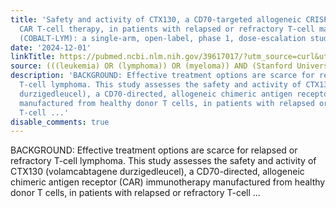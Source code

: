```yaml
---
title: 'Safety and activity of CTX130, a CD70-targeted allogeneic CRISPR-Cas9-engineered
  CAR T-cell therapy, in patients with relapsed or refractory T-cell malignancies
  (COBALT-LYM): a single-arm, open-label, phase 1, dose-escalation study'
date: '2024-12-01'
linkTitle: https://pubmed.ncbi.nlm.nih.gov/39617017/?utm_source=curl&utm_medium=rss&utm_campaign=pubmed-2&utm_content=1Rkszs2HVZ2RHP33OibaNFew6VK-LzjJWTD4GwmLlk8B-wCceh&fc=20220923065203&ff=20241202180329&v=2.18.0.post9+e462414
source: (((leukemia) OR (lymphoma)) OR (myeloma)) AND (Stanford University[Affiliation])
description: 'BACKGROUND: Effective treatment options are scarce for relapsed or refractory
  T-cell lymphoma. This study assesses the safety and activity of CTX130 (volamcabtagene
  durzigedleucel), a CD70-directed, allogeneic chimeric antigen receptor (CAR) immunotherapy
  manufactured from healthy donor T cells, in patients with relapsed or refractory
  T-cell ...'
disable_comments: true
---
```

BACKGROUND: Effective treatment options are scarce for relapsed or refractory T-cell lymphoma. This study assesses the safety and activity of CTX130 (volamcabtagene durzigedleucel), a CD70-directed, allogeneic chimeric antigen receptor (CAR) immunotherapy manufactured from healthy donor T cells, in patients with relapsed or refractory T-cell ...